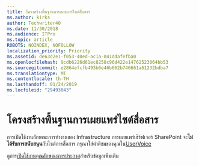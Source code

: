 ```yaml
---
title: โครงสร้างพื้นฐานการเผยแพร่ไซต์สื่อสาร
ms.author: kirks
author: Techwriter40
ms.date: 11/30/2018
ms.audience: ITPro
ms.topic: article
ROBOTS: NOINDEX, NOFOLLOW
localization_priority: Priority
ms.assetid: de63d2e1-f053-40ed-ac1a-041ddafefba0
ms.openlocfilehash: 9cdb6226d61ec8258c96d422e14762523064bb53
ms.sourcegitcommit: e2864efcfb493b6e46b662b746661a61232bdba7
ms.translationtype: MT
ms.contentlocale: th-TH
ms.lasthandoff: 01/24/2019
ms.locfileid: "29493043"
---
```

# <a name="publishing-infrastructure-with-a-communication-site"></a>โครงสร้างพื้นฐานการเผยแพร่ไซต์สื่อสาร

การเปิดใช้งานลักษณะการทำงานของ Infrastructure การเผยแพร่เซิร์ฟเวอร์ SharePoint จะ**ไม่ได้รับการสนับสนุน**กับไซต์การสื่อสาร กรุณาใส่คำติชมของคุณใน[UserVoice](https://go.microsoft.com/fwlink/?linkid=2047322&amp;clcid=0x409) 
  
ดูการ[เปิดใช้งานคุณลักษณะการประกาศ](https://support.office.com/en-us/article/Enable-publishing-features-479677A6-8B33-4AC7-907D-071C1C7E4518)สำหรับข้อมูลเพิ่มเติม 
  

